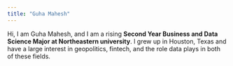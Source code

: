 ```yaml
---
title: "Guha Mahesh"
---
```


Hi, I am Guha Mahesh, and I am a rising **Second Year Business and Data Science Major at Northeastern university**. I grew up in Houston, Texas and have a large interest in geopolitics, fintech, and the role data plays in both of these fields.
